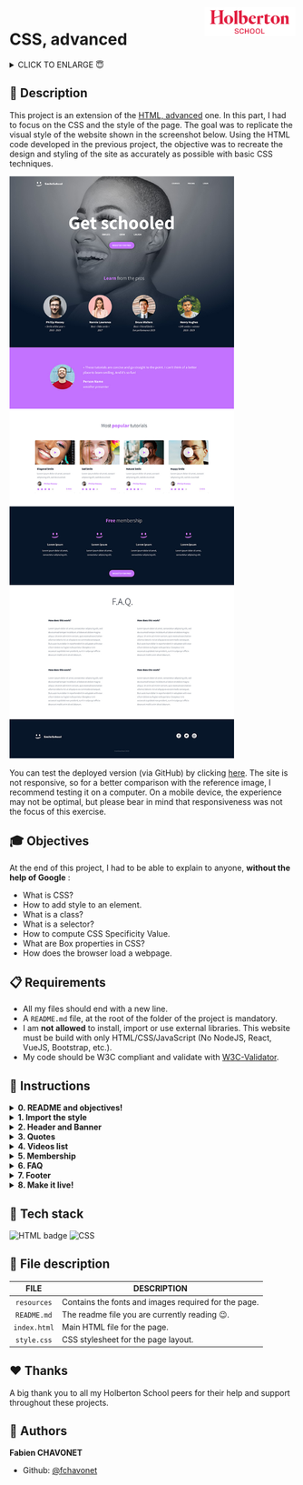 <img  height="50px" align="right" src="../resources/images/holberton_school_logo.png" alt="Holberton School logo">

# CSS, advanced

<details>
        <summary>
		CLICK TO ENLARGE 😇
        </summary>
	    📄 <a href="#description">Description</a>
        <br>
        🎓 <a href="#objectives">Objectives</a>
        <br>
        📋 <a href="#requirements">Requirements</a>
        <br>
        📝 <a href="#instructions">Instructions</a>
        <br>
        🔨 <a href="#tech-stack">Tech stack</a>
        <br>
        📂 <a href="#files-description">Files description</a>
        <br>
        ♥️ <a href="#thanks">Thanks</a>
        <br>
        👷 <a href="#authors">Authors</a>
</details>

## 📄 <span id="description">Description</span>

This project is an extension of the [HTML, advanced](https://github.com/fchavonet/holbertonschool-web-development/tree/main/html_advanced) one.
In this part, I had to focus on the CSS and the style of the page. The goal was to replicate the visual style of the website shown in the screenshot below. Using the HTML code developed in the previous project, the objective was to recreate the design and styling of the site as accurately as possible with basic CSS techniques.

<img src="../resources/images/smileschool_final_design.png">

You can test the deployed version (via GitHub) by clicking [here](https://fchavonet.github.io/holbertonschool-web-development/css_advanced/). The site is not responsive, so for a better comparison with the reference image, I recommend testing it on a computer. On a mobile device, the experience may not be optimal, but please bear in mind that responsiveness was not the focus of this exercise.

## 🎓 <span id="objectives">Objectives</span>

At the end of this project, I had to be able to explain to anyone, **without the help of Google** :

- What is CSS?
- How to add style to an element.
- What is a class?
- What is a selector?
- How to compute CSS Specificity Value.
- What are Box properties in CSS?
- How does the browser load a webpage.

## 📋 <span id="requirements">Requirements</span>

- All my files should end with a new line.
- A `README.md` file, at the root of the folder of the project is mandatory.
- I am **not allowed** to install, import or use external libraries. This website must be build with only HTML/CSS/JavaScript (No NodeJS, React, VueJS, Bootstrap, etc.).
- My code should be W3C compliant and validate with [W3C-Validator](https://validator.w3.org).

## 📝 <span id="instructions">Instructions</span>

<details>
	<summary>
		<b>0. README and objectives!</b>
	</summary>
	<br>

This project is following the HTML, advanced project - please make sure all tasks of this previous one are fully done.

For this project, you will focus on the CSS and the style of the page.

This designer file will be available on [Figma](https://www.figma.com/fr-fr/) - feel free to create an account to access the final result here:

- [Page in Figma](https://www.figma.com/design/XrEAsu1vQj5fhVaNG38d2W/Homepage?node-id=0-1)
- [fig file](https://intranet-projects-files.s3.amazonaws.com/webstack/Homepage.fig)

And “Duplicate to your Drafts” to have access to all design details (if not already done).

<img src="../resources/images/duplicate_to_your_drafts.png" alt="Figma screenshot">

Important notes with Figma:

- If your computer doesn’t have missing fonts, you can find them here: [source-sans-pro](https://www.fontsquirrel.com/fonts/source-sans-pro) and [Spin-Cycle-OT](https://www.fontsquirrel.com/fonts/Spin-Cycle-OT).
- Some values are in float - feel free to round them.

For this task, please write an amazing `README.md` and copy the `index.html` file from `HTML, advanced`.

#
**Repo:**
- GitHub repository: `holbertonschool-web-development`.
- Directory: `css_advanced`.
- File: `README.md`, `index.html`.
<hr>
</details>

<details>
	<summary>
		<b>1. Import the style</b>
	</summary>
	<br>

Before starting the implementation of the Style:

Create the file `styles.css`.
Import `styles.css` in the `head` of your `index.html`.

#
**Repo:**
- GitHub repository: `holbertonschool-web-development`.
- Directory: `css_advanced`.
- File: `index.html`, `styles.css`.
<hr>
</details>

<details>
	<summary>
		<b>2. Header and Banner</b>
	</summary>
	<br>

Based on the [Figma](https://www.figma.com/design/XrEAsu1vQj5fhVaNG38d2W/Homepage?node-id=0-1&t=0xJWLB8kJ9AuehLW-0) file, add the correct styling to the` header` and first `section` of the page.

<img src="../resources/images/css-task02-header_and_banner.jpg" alt="Header and Banner screenshot">

**Reminders:**

- All colors values, width, height and images are part of the Figma.
- Keep your CSS simple and clean - use as simple as you can CSS selectors.
- Be accurate - the final result should be the same as the page at the end!.

#
**Repo:**
- GitHub repository: `holbertonschool-web-development`.
- Directory: `css_advanced`.
- File: `styles.css`.
<hr>
</details>

<details>
	<summary>
		<b>3. Quotes</b>
	</summary>
	<br>

Based on the [Figma](https://www.figma.com/design/XrEAsu1vQj5fhVaNG38d2W/Homepage?node-id=0-1&t=0xJWLB8kJ9AuehLW-0) file, add the correct styling to the quote `section`.

<img src="../resources/images/css-task03-quotes.jpg" alt="Quotes screenshot">

**Tips:**

You can start to see similar or common style, time to start to centralize your style and CSS selectors.

#
**Repo:**
- GitHub repository: `holbertonschool-web-development`.
- Directory: `css_advanced`.
- File: `styles.css`.
<hr>
</details>

<details>
	<summary>
		<b>4. Videos list</b>
	</summary>
	<br>

Based on the [Figma](https://www.figma.com/design/XrEAsu1vQj5fhVaNG38d2W/Homepage?node-id=0-1&t=0xJWLB8kJ9AuehLW-0) file, add the correct styling to the videos list `section`.

<img src="../resources/images/css-task04-videos.jpg" alt="Videos list screenshot">

#
**Repo:**
- GitHub repository: `holbertonschool-web-development`.
- Directory: `css_advanced`.
- File: `styles.css`.
<hr>
</details>

<details>
	<summary>
		<b>5. Membership</b>
	</summary>
	<br>

Based on the [Figma](https://www.figma.com/design/XrEAsu1vQj5fhVaNG38d2W/Homepage?node-id=0-1&t=0xJWLB8kJ9AuehLW-0) file, add the correct styling to the membership `section`.

<img src="../resources/images/css-task05-membership.jpg" alt="Membership screenshot">

#
**Repo:**
- GitHub repository: `holbertonschool-web-development`.
- Directory: `css_advanced`.
- File: `styles.css`.
<hr>
</details>

<details>
	<summary>
		<b>6. FAQ</b>
	</summary>
	<br>

Based on the [Figma](https://www.figma.com/design/XrEAsu1vQj5fhVaNG38d2W/Homepage?node-id=0-1&t=0xJWLB8kJ9AuehLW-0) file, add the correct styling to the FAQ `section`.

<img src="../resources/images/css-task06-faq.jpg" alt="F.A.Q. screenshot">

#
**Repo:**
- GitHub repository: `holbertonschool-web-development`.
- Directory: `css_advanced`.
- File: `styles.css`.
<hr>
</details>

<details>
	<summary>
		<b>7. Footer</b>
	</summary>
	<br>

Based on the [Figma](https://www.figma.com/design/XrEAsu1vQj5fhVaNG38d2W/Homepage?node-id=0-1&t=0xJWLB8kJ9AuehLW-0) file, add the correct styling to the `footer`.

<img src="../resources/images/css-task07-footer.jpg" alt="Footer. screenshot">

#
**Repo:**
- GitHub repository: `holbertonschool-web-development`.
- Directory: `css_advanced`.
- File: `styles.css`.
<hr>
</details>

<details>
	<summary>
		<b>8. Make it live!</b>
	</summary>
	<br>

Yes, you made it!

You just finish to implement your first web page from a designer file, Congrats!

It’s time to deploy it in Github, by using [Github Pages](https://pages.github.com).

<hr>
</details>

## 🔨 <span id="tech-stack">Tech stack</span>

<p align="left">
    <img src="https://img.shields.io/badge/HTML5-E34F26?logo=html5&logoColor=white&style=for-the-badge" alt="HTML badge" alt="HTML5 badge">
    <img src="https://img.shields.io/badge/CSS3-1572B6?logo=css3&logoColor=white&style=for-the-badge" alt="CSS" badge" alt="CSS3 badge">
<p>

## 📂 <span id="files-description">File description</span>

| **FILE**        | **DESCRIPTION**                                     |
| :-------------: | --------------------------------------------------- |
| `resources`     | Contains the fonts and images required for the page.|
| `README.md`     | The readme file you are currently reading 😉.       |  
| `index.html`    | Main HTML file for the page.                        |
| `style.css`     | CSS stylesheet for the page layout.                 |

## ♥️ <span id="thanks">Thanks</span>

A big thank you to all my Holberton School peers for their help and support throughout these projects.

## 👷 <span id="authors">Authors</span>

**Fabien CHAVONET**
- Github: [@fchavonet](https://github.com/fchavonet)